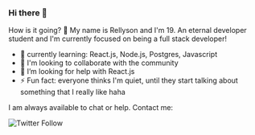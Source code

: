 ### Hi there 👋
How is it going? 🖖 My name is Rellyson and I'm 19. An eternal developer student and I'm currently focused on being a full stack developer! 
- 🌱 currently learning: React.js, Node.js, Postgres, Javascript
- 👯 I'm looking to collaborate with the community
- 🤔 I’m looking for help with React.js
- ⚡ Fun fact: everyone thinks I'm quiet, until they start talking about something that I really like haha

I am always available to chat or help. Contact me:

<img alt="Twitter Follow" src="https://img.shields.io/twitter/follow/rellyson1?color=%231da1f2&label=Rellyson&style=social">
<!--
**Rellyso/rellyso** is a ✨ _special_ ✨ repository because its `README.md` (this file) appears on your GitHub profile.

Here are some ideas to get you started:

- 🔭 I’m currently working on ...
- 🌱 I’m currently learning ...
- 👯 I’m looking to collaborate on ...
- 🤔 I’m looking for help with ...
- 💬 Ask me about ...
- 📫 How to reach me: ...
- 😄 Pronouns: ...
- ⚡ Fun fact: ...
-->

